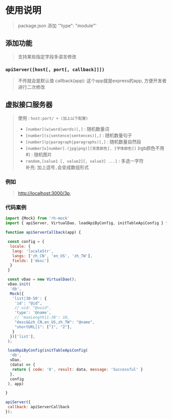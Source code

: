 # 使用说明

> package.json 添加 '"type": "module"'

## 添加功能

> 支持某些指定字段多语言修改

### `apiServer([host[, port[, callback]]])`

> 不传就会是默认值
> callback(app): 这个app就是express的app, 方便开发者进行二次修改

## 虚拟接口服务器

> 使用 : `host:port/ + (加上以下配置)`
>
>- `[number](w|word|words)[,]` : 随机数量词
>- `[number](s|sentence|sentences)[,]` : 随机数量句子  
>- `[number](p|paragraph|paragraphs)[,]` : 随机数量自然段  
>- `[number]x[number].(jpg|png)[[背景颜色], [字体颜色]]` (rgb颜色不用#) : 随机图片  
>- `random,[value1 [, value2][, value3] ...]` : 多选一字符  
> 补充: 加上逗号`,`会变成数组形式

### 例如

> <http://localhost:3000/3p>,

### 代码案例

```js
import {Mock} from 'rh-mock'
import { apiServer, VirtualDao, loadApiByConfig, initTableApiConfig } from 'rh-dev-mock-server'

function apiServerCallback(app) {

 const config = {
  locale: {
   lang: 'localeStr',
   langs: ['zh_CN', 'en_US', 'zh_TW'],
   fields: ['desc']
  }
 }

 const vDao = new VirtualDao();
 vDao.init(
  'db',
  Mock({
   'list|30-50': {
    'id': "@id",
    // uid: "@uuid",
    'type': '@name',
    // 'maxLength|1-30': 10,
    "desc&&zh_CN,en_US,zh_TW": "@name",
    "shortURL|1": ["1", "2"],
   }
  })['list'],
 );

 loadApiByConfig(initTableApiConfig(
  'db',
  vDao,
  (data) => {
   return { code: '0', result: data, message: 'Successful' }
  },
  config
 ), app)

}

apiServer({
 callback: apiServerCallback
});
```
